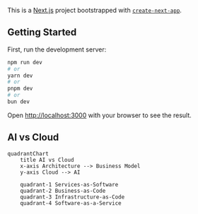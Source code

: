 This is a [Next.js](https://nextjs.org) project bootstrapped with [`create-next-app`](https://nextjs.org/docs/app/api-reference/cli/create-next-app).

## Getting Started

First, run the development server:

```bash
npm run dev
# or
yarn dev
# or
pnpm dev
# or
bun dev
```

Open [http://localhost:3000](http://localhost:3000) with your browser to see the result.

## AI vs Cloud

```mermaid
quadrantChart
    title AI vs Cloud
    x-axis Architecture --> Business Model
    y-axis Cloud --> AI

    quadrant-1 Services-as-Software
    quadrant-2 Business-as-Code
    quadrant-3 Infrastructure-as-Code
    quadrant-4 Software-as-a-Service
```


